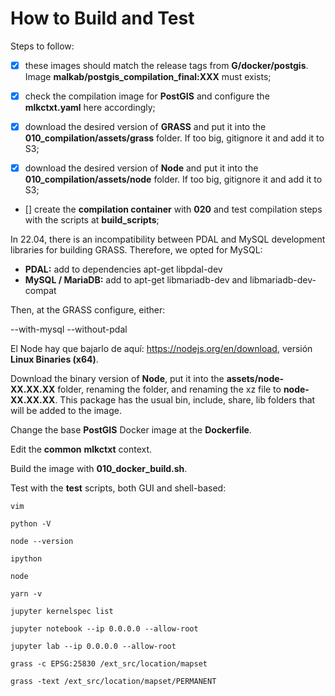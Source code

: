 # How to Build and Test

Steps to follow:

- [x] these images should match the release tags from **G/docker/postgis**. Image **malkab/postgis_compilation_final:XXX** must exists;

- [x] check the compilation image for **PostGIS** and configure the **mlkctxt.yaml** here accordingly;

- [x] download the desired version of **GRASS** and put it into the **010_compilation/assets/grass** folder. If too big, gitignore it and add it to S3;

- [x] download the desired version of **Node** and put it into the **010_compilation/assets/node** folder. If too big, gitignore it and add it to S3;

- [] create the **compilation container** with **020** and test compilation steps with the scripts at **build_scripts**;







In 22.04, there is an incompatibility between PDAL and MySQL development libraries for building GRASS. Therefore, we opted for MySQL:

- **PDAL:** add to dependencies apt-get libpdal-dev
- **MySQL / MariaDB:** add to apt-get libmariadb-dev and libmariadb-dev-compat

Then, at the GRASS configure, either:

--with-mysql
--without-pdal






El Node hay que bajarlo de aquí: https://nodejs.org/en/download, versión **Linux Binaries (x64)**.





Download the binary version of **Node**, put it into the **assets/node-XX.XX.XX** folder, renaming the folder, and renaming the xz file to **node-XX.XX.XX**. This package has the usual bin, include, share, lib folders that will be added to the image.

Change the base **PostGIS** Docker image at the **Dockerfile**.

Edit the **common** **mlkctxt** context.

Build the image with **010_docker_build.sh**.

Test with the **test** scripts, both GUI and shell-based:

```shell
vim

python -V

node --version

ipython

node

yarn -v

jupyter kernelspec list

jupyter notebook --ip 0.0.0.0 --allow-root

jupyter lab --ip 0.0.0.0 --allow-root

grass -c EPSG:25830 /ext_src/location/mapset

grass -text /ext_src/location/mapset/PERMANENT
```
